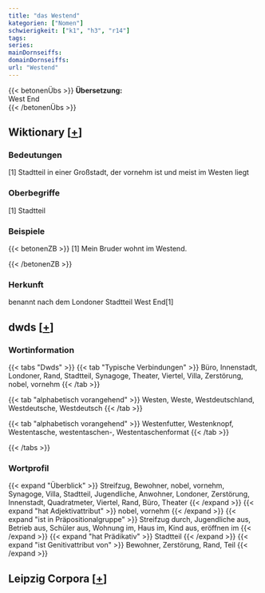 ```yaml
---
title: "das Westend"
kategorien: ["Nomen"]
schwierigkeit: ["k1", "h3", "r14"]
tags:
series:
mainDornseiffs:
domainDornseiffs:
url: "Westend"
---
```


{{< betonenÜbs >}}
**Übersetzung:**  
West End  
{{< /betonenÜbs >}}

## Wiktionary [[+](https://de.wiktionary.org/wiki/Westend)]

### Bedeutungen
[1] Stadtteil in einer Großstadt, der vornehm ist und meist im Westen liegt  

### Oberbegriffe
[1] Stadtteil  

### Beispiele
{{< betonenZB >}}
[1] Mein Bruder wohnt im Westend.  

{{< /betonenZB >}}
### Herkunft
benannt nach dem Londoner Stadtteil West End[1]  



## dwds [[+](https://www.dwds.de/wb/Westend)]

### Wortinformation
{{< tabs "Dwds" >}}
{{< tab "Typische Verbindungen" >}}
Büro, Innenstadt, Londoner, Rand, Stadtteil, Synagoge, Theater, Viertel, Villa, Zerstörung, nobel, vornehm
{{< /tab >}}

{{< tab "alphabetisch vorangehend" >}}
Westen, Weste, Westdeutschland, Westdeutsche, Westdeutsch
{{< /tab >}}

{{< tab "alphabetisch vorangehend" >}}
Westenfutter, Westenknopf, Westentasche, westentaschen-, Westentaschenformat
{{< /tab >}}

{{< /tabs >}}

### Wortprofil
{{< expand "Überblick" >}} Streifzug, Bewohner, nobel, vornehm, Synagoge, Villa, Stadtteil, Jugendliche, Anwohner, Londoner, Zerstörung, Innenstadt, Quadratmeter, Viertel, Rand, Büro, Theater {{< /expand >}}
{{< expand "hat Adjektivattribut" >}} nobel, vornehm {{< /expand >}}
{{< expand "ist in Präpositionalgruppe" >}} Streifzug durch, Jugendliche aus, Betrieb aus, Schüler aus, Wohnung im, Haus im, Kind aus, eröffnen im {{< /expand >}}
{{< expand "hat Prädikativ" >}} Stadtteil {{< /expand >}}
{{< expand "ist Genitivattribut von" >}} Bewohner, Zerstörung, Rand, Teil {{< /expand >}}

## Leipzig Corpora [[+](https://corpora.uni-leipzig.de/en/res?word=Westend&corpusId=deu_newscrawl-public_2018)]

